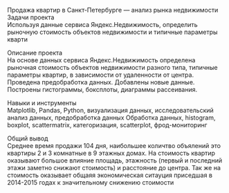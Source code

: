 Продажа квартир в Санкт-Петербурге — анализ рынка недвижимости  
Задачи проекта  
Используя данные сервиса Яндекс.Недвижимость, определить рыночную стоимость объектов недвижимости и типичные параметры кварти

Описание проекта  
На основе данных сервиса Яндекс.Недвижимость определена рыночная стоимость объектов недвижимости разного типа, типичные параметры квартир, в зависимости от удаленности от центра. Проведена предобработка данных. Добавлены новые данные. Построены гистограммы, боксплоты, диаграммы рассеивания.

Навыки и инструменты  
Matplotlib, Pandas, Python, визуализация данных, исследовательский анализ данных, предобработка данных Обработка данных, histogram, boxplot, scattermatrix, категоризация, scatterplot, фрод-мониторинг

Общий вывод  
Среднее время продажи 104 дня, наибольшее количтво объялений это квартиры 2 и 3 комнатные в 9 этажных домах. На стоимость квартир оказывают большое влияние площадь, этажность (первый и последний этажи заметно снижают стоимость) и расстояние до центра. Так же на стоимость оказывает общаяя экономическая ситауция приседшая в 2014-2015 годах к значительному снижению стоимости
